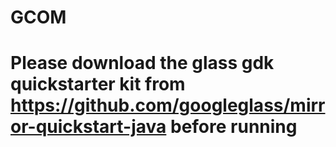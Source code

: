 GCOM
====
Please download the glass gdk quickstarter kit from https://github.com/googleglass/mirror-quickstart-java before running
====
